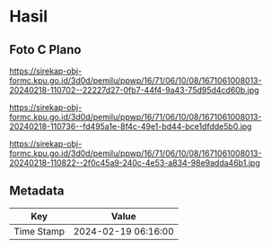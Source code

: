 # Hasil

## Foto C Plano

https://sirekap-obj-formc.kpu.go.id/3d0d/pemilu/ppwp/16/71/06/10/08/1671061008013-20240218-110702--22227d27-0fb7-44f4-9a43-75d95d4cd60b.jpg

https://sirekap-obj-formc.kpu.go.id/3d0d/pemilu/ppwp/16/71/06/10/08/1671061008013-20240218-110736--fd495a1e-8f4c-49e1-bd44-bce1dfdde5b0.jpg

https://sirekap-obj-formc.kpu.go.id/3d0d/pemilu/ppwp/16/71/06/10/08/1671061008013-20240218-110822--2f0c45a9-240c-4e53-a834-98e9adda46b1.jpg


## Metadata

| Key        | Value               |
| ---------- | ------------------- |
| Time Stamp | 2024-02-19 06:16:00 |



